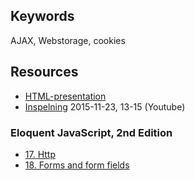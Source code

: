 ## Keywords
AJAX, Webstorage, cookies

## Resources
- [HTML-presentation](https://rawgit.com/1dv022/syllabus/master/lectures/04/index.html#/)
- [Inspelning](https://youtu.be/rGm3BFYs-tY) 2015-11-23, 13-15 (Youtube)

### Eloquent JavaScript, 2nd Edition 

- [17. Http](http://eloquentjavascript.net/17_http.html)
- [18. Forms and form fields](http://eloquentjavascript.net/18_forms.html)
 
